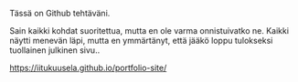 Tässä on Github tehtäväni.

Sain kaikki kohdat suoritettua, mutta en ole varma onnistuivatko ne.
Kaikki näytti menevän läpi, mutta en ymmärtänyt, että jääkö loppu tulokseksi tuollainen julkinen sivu..

https://iitukuusela.github.io/portfolio-site/
